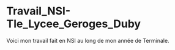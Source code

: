 # Travail_NSI-Tle_Lycee_Geroges_Duby

Voici mon travail fait en NSI au long de mon année de Terminale.
